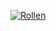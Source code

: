 [![Rollen](https://img.youtube.com/vi/AvTScjW_8mI/3.jpg)](https://www.youtube.com/watch?v=AvTScjW_8mI)
